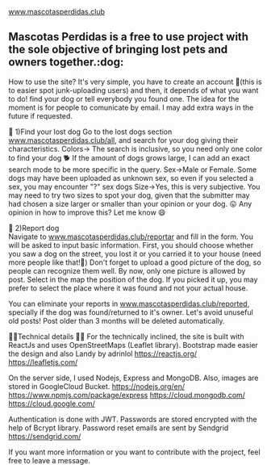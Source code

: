 www.mascotasperdidas.club

<h2>Mascotas Perdidas is a free to use project with the sole objective of bringing lost pets and owners together.:dog: </h2>

How to use the site?
It's very simple, you have to create an account :closed_lock_with_key:(this is to easier spot junk-uploading users) and then, it depends of what you want to do!
find your dog or tell everybody you found one. The idea for the moment is for people to comunicate by email. I may add extra ways in the future if requested.

:paw_prints: 1)Find your lost dog
Go to the lost dogs section www.mascotasperdidas.club/all, and search for your dog giving their characteristics.
Colors-> The search is inclusive, so you need only one color to find your dog :dog2: If the amount of dogs grows large, I can add an exact search mode to be more specific in the query.
Sex->Male or Female. Some dogs may have been uploaded as unknown sex, so even if you selected a sex, you may encounter "?" sex dogs
Size->Yes, this is very subjective. You may need to try two sizes to spot your dog, given that the submitter may had chosen a size larger or smaller than your opinion or your dog. :stuck_out_tongue:
Any opinion in how to improve this? Let me know 	:smile:

:paw_prints: 2)Report dog   
Navigate to www.mascotasperdidas.club/reportar and fill in the form. You will be asked to input basic information. First, you should choose whether you saw a dog on the street, you lost it or you carried it to your house (need more people like that!:clap:)
Don't forget to upload a good picture of the dog, so people can recognize them well. By now, only one picture is allowed by post.
Select in the map the position of the dog. If you picked it up, you may prefer to select the place where it was found and not your actual house.


You can eliminate your reports in www.mascotasperdidas.club/reported, specially if the dog was found/returned to it's owner. Let's avoid unuseful old posts! Post older than 3 months will be deleted automatically.


:wrench::wrench:Technical details :wrench::wrench:
For the technically inclined, the site is built with ReactJs and uses OpenStreetMaps (Leaflet library). Bootstrap made easier the design and also Landy by adrinlol 
https://reactjs.org/
https://leafletjs.com/

On the server side, I used Nodejs, Express and MongoDB. Also, images are stored in GoogleCloud Bucket.
https://nodejs.org/en/
https://www.npmjs.com/package/express
https://cloud.mongodb.com/
https://cloud.google.com/

Authentication is done with JWT. 
Passwords are stored encrypted with the help of Bcrypt library. 
Password reset emails are sent by Sendgrid https://sendgrid.com/

If you want more information or you want to contribute with the project, feel free to leave a message.
